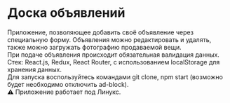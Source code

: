 # Доска объявлений

Приложение, позволяющее добавить своё объявление через специальную форму. Объявления можно редактировать и удалять, также можно загружать фотографию продаваемой вещи.  
При подаче объявления происходит обязательная валидация данных.
Стек: React.js, Redux, React Router, с использованием localStorage для хранения данных.  
Для запуска воспользуйтесь командами git clone, npm start (возможно будет необходимо отключить ad-block).    
:warning: Приложение работает под Линукс.



